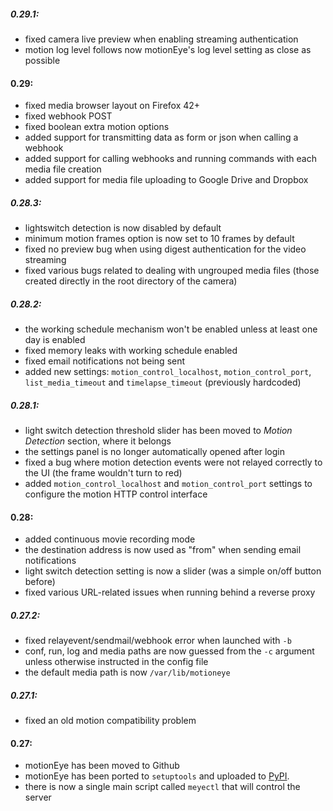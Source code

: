 ##### 0.29.1:
 * fixed camera live preview when enabling streaming authentication
 * motion log level follows now motionEye's log level setting as close as possible

#### 0.29:
 * fixed media browser layout on Firefox 42+
 * fixed webhook POST
 * fixed boolean extra motion options
 * added support for transmitting data as form or json when calling a webhook
 * added support for calling webhooks and running commands with each media file creation
 * added support for media file uploading to Google Drive and Dropbox

##### 0.28.3:
 * lightswitch detection is now disabled by default
 * minimum motion frames option is now set to 10 frames by default
 * fixed no preview bug when using digest authentication for the video streaming
 * fixed various bugs related to dealing with ungrouped media files (those created directly in the root directory of the camera)

##### 0.28.2:
 * the working schedule mechanism won't be enabled unless at least one day is enabled
 * fixed memory leaks with working schedule enabled
 * fixed email notifications not being sent
 * added new settings: `motion_control_localhost`, `motion_control_port`, `list_media_timeout` and `timelapse_timeout` (previously hardcoded)

##### 0.28.1:
* light switch detection threshold slider has been moved to *Motion Detection* section, where it belongs
* the settings panel is no longer automatically opened after login
* fixed a bug where motion detection events were not relayed correctly to the UI (the frame wouldn't turn to red)
* added `motion_control_localhost` and `motion_control_port` settings to configure the motion HTTP control interface

#### 0.28:
* added continuous movie recording mode
* the destination address is now used as "from" when sending email notifications
* light switch detection setting is now a slider (was a simple on/off button before)
* fixed various URL-related issues when running behind a reverse proxy

##### 0.27.2:
* fixed relayevent/sendmail/webhook error when launched with `-b`
* conf, run, log and media paths are now guessed from the `-c` argument unless otherwise instructed in the config file
* the default media path is now `/var/lib/motioneye`

##### 0.27.1:
* fixed an old motion compatibility problem

#### 0.27:
* motionEye has been moved to Github
* motionEye has been ported to `setuptools` and uploaded to [PyPI](https://pypi.python.org/pypi/motioneye/).
* there is now a single main script called `meyectl` that will control the server